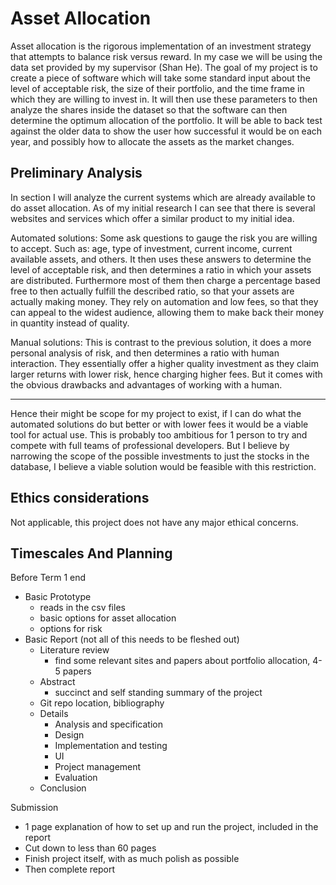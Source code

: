 # Asset Allocation

Asset allocation is the rigorous implementation of an investment strategy that attempts to
balance risk versus reward. In my case we will be using the data set provided by my 
supervisor (Shan He). The goal of my project is to create a piece of software which will
take some standard input about the level of acceptable risk, the size of their portfolio,
and the time frame in which they are willing to invest in. It will then use these parameters
to then analyze the shares inside the dataset so that the software can then determine 
the optimum allocation of the portfolio. It will be able to back test against the older
data to show the user how successful it would be on each year, and possibly how to allocate
the assets as the market changes.

## Preliminary Analysis

In section I will analyze the current systems which are already available to do asset allocation.
As of my initial research I can see that there is several websites and services which offer a
similar product to my initial idea. 

Automated solutions: Some ask questions to gauge the risk you are willing to
accept. Such as: age, type of investment, current income, current available assets, and 
others. It then uses these answers to determine the level of acceptable risk, and then 
determines a ratio in which your assets are distributed. Furthermore most of them then charge
a percentage based free to then actually fulfill the described ratio, so that your assets
are actually making money. They rely on automation and low fees, so that they can appeal to the widest audience, allowing
them to make back their money in quantity instead of quality.

Manual solutions: This is contrast to the previous solution, it does a more personal
analysis of risk, and then determines a ratio with human interaction. They essentially
offer a higher quality investment as they claim larger returns with lower risk, hence
charging higher fees. But it comes with the obvious drawbacks and advantages of working with
a human.

---

Hence their might be scope for my project to exist, if I can do what the automated solutions
do but better or with lower fees it would be a viable tool for actual use. This is probably
too ambitious for 1 person to try and compete with full teams of professional developers.
But I believe by narrowing the scope of the possible investments to just the stocks in the
database, I believe a viable solution would be feasible with this restriction.

## Ethics considerations

Not applicable, this project does not have any major ethical concerns.

## Timescales And Planning

Before Term 1 end

- Basic Prototype
    * reads in the csv files
    * basic options for asset allocation
    * options for risk
- Basic Report (not all of this needs to be fleshed out)
    * Literature review
        * find some relevant sites and papers about portfolio allocation, 4-5 papers
    * Abstract
        * succinct and self standing summary of the project
    * Git repo location, bibliography
    * Details
        * Analysis and specification
        * Design
        * Implementation and testing
        * UI
        * Project management
        * Evaluation
    * Conclusion
    
Submission

* 1 page explanation of how to set up and run the project, included in the report
* Cut down to less than 60 pages
* Finish project itself, with as much polish as possible
* Then complete report
